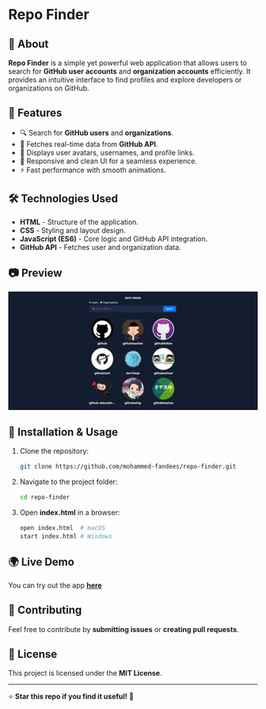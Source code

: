 # Repo Finder

## 📌 About
**Repo Finder** is a simple yet powerful web application that allows users to search for **GitHub user accounts** and **organization accounts** efficiently. It provides an intuitive interface to find profiles and explore developers or organizations on GitHub.

## 🚀 Features
- 🔍 Search for **GitHub users** and **organizations**.
- 📡 Fetches real-time data from **GitHub API**.
- 📸 Displays user avatars, usernames, and profile links.
- 🎨 Responsive and clean UI for a seamless experience.
- ⚡ Fast performance with smooth animations.

## 🛠️ Technologies Used
- **HTML** - Structure of the application.
- **CSS** - Styling and layout design.
- **JavaScript (ES6)** - Core logic and GitHub API integration.
- **GitHub API** - Fetches user and organization data.

## 📷 Preview
![Repo Finder Screenshot](assets/Screenshot.png)

## 🔧 Installation & Usage
1. Clone the repository:
   ```sh
   git clone https://github.com/mohammed-fandees/repo-finder.git
   ```
2. Navigate to the project folder:
   ```sh
   cd repo-finder
   ```
3. Open **index.html** in a browser:
   ```sh
   open index.html  # macOS
   start index.html # Windows
   ```

## 🌍 Live Demo
You can try out the app **[here](your-live-demo-url.com)**

## 🤝 Contributing
Feel free to contribute by **submitting issues** or **creating pull requests**.

## 📜 License
This project is licensed under the **MIT License**.

---
⭐ **Star this repo if you find it useful!** 🚀

